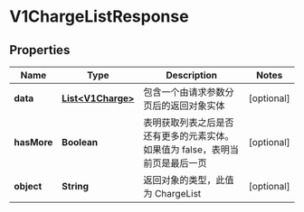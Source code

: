 
# V1ChargeListResponse

## Properties
Name | Type | Description | Notes
------------ | ------------- | ------------- | -------------
**data** | [**List&lt;V1Charge&gt;**](V1Charge.md) | 包含一个由请求参数分页后的返回对象实体 |  [optional]
**hasMore** | **Boolean** | 表明获取列表之后是否还有更多的元素实体。如果值为 false，表明当前页是最后一页 |  [optional]
**object** | **String** | 返回对象的类型，此值为 ChargeList |  [optional]



